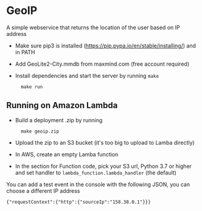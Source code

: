# GeoIP

A simple webservice that returns the location of the user based on IP address

- Make sure pip3 is installed (https://pip.pypa.io/en/stable/installing/) and in PATH
- Add GeoLite2-City.mmdb from maxmind.com (free account required)
- Install dependencies and start the server by running `make` 

		make run

## Running on Amazon Lambda

- Build a deployment .zip by running

		make geoip.zip

- Upload the zip to an S3 bucket (it's too big to upload to Lamba directly)
- In AWS, create an empty Lamba function
- In the section for Function code, pick your S3 url, Python 3.7 or higher and set handler to `lambda_function.lambda_handler` (the default)

You can add a test event in the console with the following JSON, you can choose a different IP address

	{"requestContext":{"http":{"sourceIp":"158.38.0.1"}}}
